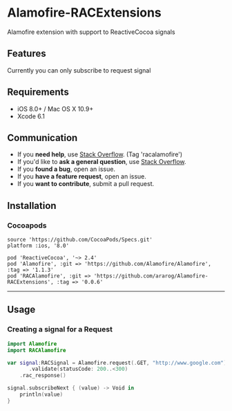 # Alamofire-RACExtensions
Alamofire extension with support to ReactiveCocoa signals

## Features

Currently you can only subscribe to request signal

## Requirements

- iOS 8.0+ / Mac OS X 10.9+
- Xcode 6.1

## Communication

- If you **need help**, use [Stack Overflow](http://stackoverflow.com/questions/tagged/racalamofire). (Tag 'racalamofire')
- If you'd like to **ask a general question**, use [Stack Overflow](http://stackoverflow.com/questions/tagged/racalamofire).
- If you **found a bug**, open an issue.
- If you **have a feature request**, open an issue.
- If you **want to contribute**, submit a pull request.

## Installation

### Cocoapods

```
source 'https://github.com/CocoaPods/Specs.git'
platform :ios, '8.0'

pod 'ReactiveCocoa', '~> 2.4'
pod 'Alamofire', :git => 'https://github.com/Alamofire/Alamofire', :tag => '1.1.3'
pod 'RACAlamofire', :git => 'https://github.com/ararog/Alamofire-RACExtensions', :tag => '0.0.6'
```

---

## Usage

### Creating a signal for a Request

```swift
import Alamofire
import RACAlamofire

var signal:RACSignal = Alamofire.request(.GET, "http://www.google.com")
       .validate(statusCode: 200..<300)
	.rac_response()

signal.subscribeNext { (value) -> Void in
	println(value)
}
```
